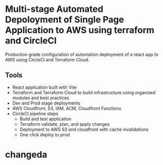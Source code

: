 # Multi-stage Automated Depoloyment of Single Page Application to AWS using terraform and CircleCI

Production grade configuration of automation deployment of a react app to AWS using CircleCI and Terraform Cloud.

## Tools

- React application built with Vite
- Terraform and Terraform Cloud to build infrastructure using organized modules and best practices
- Dev and Prod stage deployments
- AWS Cloudfront, S3, IAM, ACM, Cloudfront Functions
- CircleCI pipeline steps
  - Build and test application
  - Terraform validate, plan, and apply changes
  - Deployment to AWS S3 and cloudfront with cache invalidations
  - One click deploy to prod

# changeda
